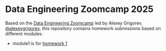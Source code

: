 # Data Engineering Zoomcamp 2025
Based on the [Data Engineering Zoomcamp](https://github.com/arthurfg/data-engineering-course/tree/main) led by Alexey Grigorev, [@alexeygrigorev](https://github.com/DataTalksClub/data-engineering-zoomcamp/commits?author=alexeygrigorev), this repository contains homework submissions based on different modules:
- module1 is for [homework 1](https://github.com/arthurfg/data-engineering-course/tree/main/week_1_basics_n_setup)
